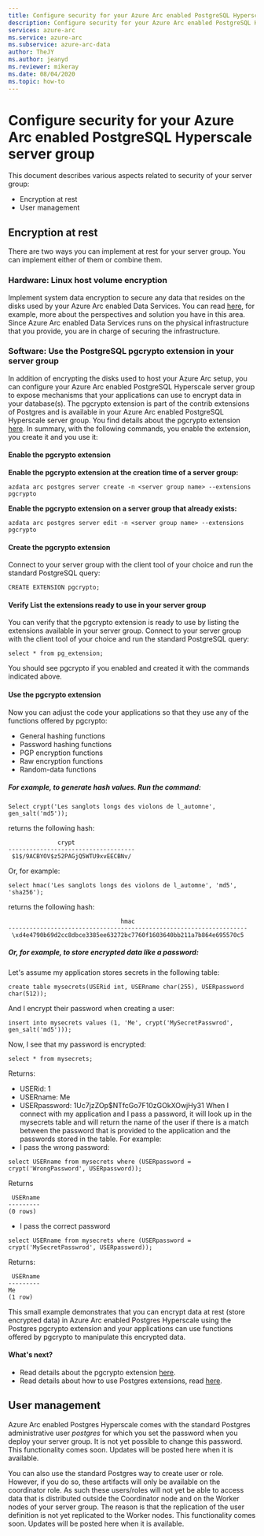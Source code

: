 ```yaml
--- 
title: Configure security for your Azure Arc enabled PostgreSQL Hyperscale server group
description: Configure security for your Azure Arc enabled PostgreSQL Hyperscale server group
services: azure-arc
ms.service: azure-arc
ms.subservice: azure-arc-data
author: TheJY
ms.author: jeanyd
ms.reviewer: mikeray
ms.date: 08/04/2020
ms.topic: how-to
---
```


# Configure security for your Azure Arc enabled PostgreSQL Hyperscale server group

This document describes various aspects related to security of your server group:
- Encryption at rest
- User management

## Encryption at rest
There are two ways you can implement at rest for your server group. You can implement either of them or combine them.

### Hardware: Linux host volume encryption
Implement system data encryption to secure any data that resides on the disks used by your Azure Arc enabled Data Services. You can read [here](https://wiki.archlinux.org/index.php/Data-at-rest_encryption), for example, more about the perspectives and solution you have in this area. Since Azure Arc enabled Data Services runs on the physical infrastructure that you provide, you are in charge of securing the infrastructure.

### Software: Use the PostgreSQL pgcrypto extension in your server group
In addition of encrypting the disks used to host your Azure Arc setup, you can configure your Azure Arc enabled PostgreSQL Hyperscale server group to expose mechanisms that your applications can use to encrypt data in your database(s). The pgcrypto extension is part of the contrib extensions of Postgres and is available in your Azure Arc enabled PostgreSQL Hyperscale server group. You find details about the pgcrypto extension [here](https://www.postgresql.org/docs/current/pgcrypto.html).
In summary, with the following commands, you enable the extension, you create it and you use it:

#### Enable the pgcrypto extension
**Enable the pgcrypto extension at the creation time of a server group:**
```terminal
azdata arc postgres server create -n <server group name> --extensions pgcrypto
```
**Enable the pgcrypto extension on a server group that already exists:**
```terminal
azdata arc postgres server edit -n <server group name> --extensions pgcrypto
```

#### Create the pgcrypto extension
Connect to your server group with the client tool of your choice and run the standard PostgreSQL query:
```terminal
CREATE EXTENSION pgcrypto;
```

#### Verify List the extensions ready to use in your server group
You can verify that the pgcrypto extension is ready to use by listing the extensions available in your server group.
Connect to your server group with the client tool of your choice and run the standard PostgreSQL query:
```terminal
select * from pg_extension;
```
You should see pgcrypto if you enabled and created it with the commands indicated above.

#### Use the pgcrypto extension
Now you can adjust the code your applications so that they use any of the functions offered by pgcrypto:
- General hashing functions
- Password hashing functions
- PGP encryption functions
- Raw encryption functions
- Random-data functions

##### For example, to generate hash values. Run the command:
```terminal
Select crypt('Les sanglots longs des violons de l_automne', gen_salt('md5'));
```
returns the following hash:
```terminal
              crypt
------------------------------------
 $1$/9ACBYOV$z52PAGjQ5WTU9xvEECBNv/   
```

Or, for example:
```terminal
select hmac('Les sanglots longs des violons de l_automne', 'md5', 'sha256');
```
returns the following hash:
```terminal
                                hmac
--------------------------------------------------------------------
 \xd4e4790b69d2cc8dbce3385ee63272bc7760f1603640bb211a7b864e695570c5
```

##### Or, for example,  to store encrypted data like a password:

Let's assume my application stores secrets in the following table:
```terminal
create table mysecrets(USERid int, USERname char(255), USERpassword char(512));
```
And I encrypt their password when creating a user:
```terminal
insert into mysecrets values (1, 'Me', crypt('MySecretPasswrod', gen_salt('md5')));
```
Now, I see that my password is encrypted:
```terminal
select * from mysecrets;
```
Returns:
- USERid: 1
- USERname: Me
- USERpassword: $1$Uc7jzZOp$NTfcGo7F10zGOkXOwjHy31
When I connect with my application and I pass a password, it will look up in the mysecrets table and will return the name of the user if there is a match between the password that is provided to the application and the passwords stored in the table. For example:
- I pass the wrong password:
```terminal
select USERname from mysecrets where (USERpassword = crypt('WrongPassword', USERpassword));
```
Returns 
```terminal
 USERname
---------
(0 rows)
```
- I pass the correct password
```terminal
select USERname from mysecrets where (USERpassword = crypt('MySecretPasswrod', USERpassword));
``` 
Returns:
```terminal
 USERname
---------
Me
(1 row)
```
This small example demonstrates that you can encrypt data at rest (store encrypted data) in Azure Arc enabled Postgres Hyperscale using the Postgres pgcrypto extension and your applications can use functions offered by pgcrypto to manipulate this encrypted data.

#### What's next?
- Read details about the pgcrypto extension [here](https://www.postgresql.org/docs/current/pgcrypto.html).
- Read details about how to use Postgres extensions, read [here](using-extensions-in-postgresql-hyperscale-server-group.md).



## User management
Azure Arc enabled Postgres Hyperscale comes with the standard Postgres administrative user _postgres_ for which you set the password when you deploy your server group.
It is not yet possible to change this password. This functionality comes soon. Updates will be posted here when it is available.

You can also use the standard Postgres way to  create user or role. However, if you do so, these artifacts will only be available on the coordinator role. As such these users/roles will not yet be able to access data that is distributed outside the Coordinator node and on the Worker nodes of your server group. The reason is that the replication of the user definition is not yet replicated to the Worker nodes. This functionality comes soon. Updates will be posted here when it is available.